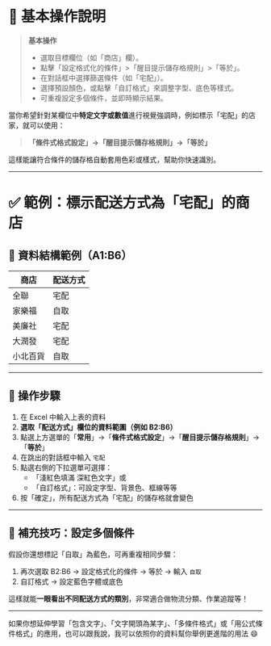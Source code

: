 # 🧩 基本操作說明

> **基本操作**
> - 選取目標欄位（如「商店」欄）。
> - 點擊「設定格式化的條件」>「醒目提示儲存格規則」>「等於」。
> - 在對話框中選擇篩選條件（如「宅配」）。
> - 選擇預設顏色，或點擊「自訂格式」來調整字型、底色等樣式。
> - 可重複設定多個條件，並即時顯示結果。

當你希望針對某欄位中**特定文字或數值**進行視覺強調時，例如標示「宅配」的店家，就可以使用：

> **「條件式格式設定」→「醒目提示儲存格規則」→「等於」**

這樣能讓符合條件的儲存格自動套用色彩或樣式，幫助你快速識別。

---

# ✅ 範例：標示配送方式為「宅配」的商店

## 📄 資料結構範例（A1:B6）

| 商店       | 配送方式 |
|------------|----------|
| 全聯       | 宅配     |
| 家樂福     | 自取     |
| 美廉社     | 宅配     |
| 大潤發     | 宅配     |
| 小北百貨   | 自取     |

---

## 🔧 操作步驟

1. 在 Excel 中輸入上表的資料  
2. **選取「配送方式」欄位的資料範圍（例如 B2:B6）**  
3. 點選上方選單的「**常用**」→「**條件式格式設定**」→「**醒目提示儲存格規則**」→「**等於**」  
4. 在跳出的對話框中輸入 `宅配`  
5. 點選右側的下拉選單可選擇：
   - 「淺紅色填滿 深紅色文字」或
   - 「自訂格式」：可設定字型、背景色、框線等等  
6. 按「確定」，所有配送方式為「宅配」的儲存格就會變色

---

## 🔁 補充技巧：設定多個條件

假設你還想標記「自取」為藍色，可再重複相同步驟：
1. 再次選取 B2:B6 → 設定格式化的條件 → 等於 → 輸入 `自取`
2. 自訂格式 → 設定藍色字體或底色

這樣就能**一眼看出不同配送方式的類別**，非常適合做物流分類、作業追蹤等！

---

如果你想延伸學習「包含文字」、「文字開頭為某字」、「多條件格式」或「用公式條件格式」的應用，也可以跟我說，我可以依照你的資料幫你舉例更進階的用法 😄